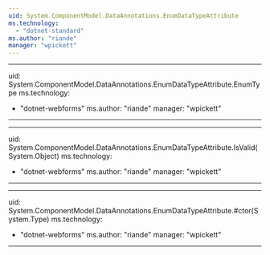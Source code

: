 ```yaml
---
uid: System.ComponentModel.DataAnnotations.EnumDataTypeAttribute
ms.technology: 
  - "dotnet-standard"
ms.author: "riande"
manager: "wpickett"
---
```


---
uid: System.ComponentModel.DataAnnotations.EnumDataTypeAttribute.EnumType
ms.technology: 
  - "dotnet-webforms"
ms.author: "riande"
manager: "wpickett"
---

---
uid: System.ComponentModel.DataAnnotations.EnumDataTypeAttribute.IsValid(System.Object)
ms.technology: 
  - "dotnet-webforms"
ms.author: "riande"
manager: "wpickett"
---

---
uid: System.ComponentModel.DataAnnotations.EnumDataTypeAttribute.#ctor(System.Type)
ms.technology: 
  - "dotnet-webforms"
ms.author: "riande"
manager: "wpickett"
---
